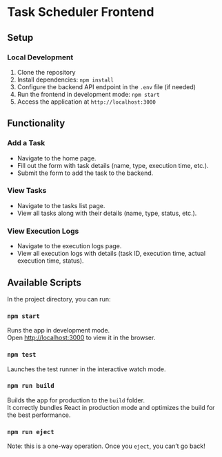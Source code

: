 # Task Scheduler Frontend

## Setup

### Local Development

1. Clone the repository
2. Install dependencies: `npm install`
3. Configure the backend API endpoint in the `.env` file (if needed)
4. Run the frontend in development mode: `npm start`
5. Access the application at `http://localhost:3000`

## Functionality

### Add a Task

- Navigate to the home page.
- Fill out the form with task details (name, type, execution time, etc.).
- Submit the form to add the task to the backend.

### View Tasks

- Navigate to the tasks list page.
- View all tasks along with their details (name, type, status, etc.).

### View Execution Logs

- Navigate to the execution logs page.
- View all execution logs with details (task ID, execution time, actual execution time, status).

## Available Scripts

In the project directory, you can run:

### `npm start`

Runs the app in development mode.<br />
Open [http://localhost:3000](http://localhost:3000) to view it in the browser.

### `npm test`

Launches the test runner in the interactive watch mode.

### `npm run build`

Builds the app for production to the `build` folder.<br />
It correctly bundles React in production mode and optimizes the build for the best performance.

### `npm run eject`

Note: this is a one-way operation. Once you `eject`, you can’t go back!
